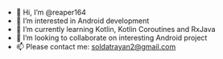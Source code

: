 - 👋 Hi, I’m @reaper164
- 👀 I’m interested in Android development
- 🌱 I’m currently learning Kotlin, Kotlin Coroutines and RxJava
- 💞️ I’m looking to collaborate on interesting Android project
- 📫 Please contact me: soldatrayan2@gmail.com

<!---
reaper164/reaper164 is a ✨ special ✨ repository because its `README.md` (this file) appears on your GitHub profile.
You can click the Preview link to take a look at your changes.
--->
